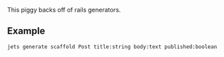 This piggy backs off of rails generators.

## Example

    jets generate scaffold Post title:string body:text published:boolean
